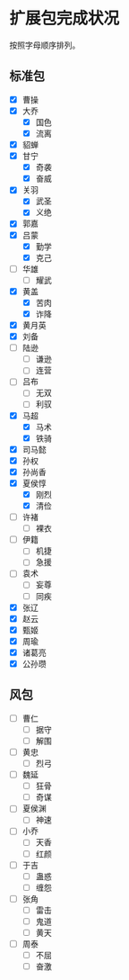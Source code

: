 # 扩展包完成状况

按照字母顺序排列。

## 标准包
- [X] 曹操
- [X] 大乔
  - [X] 国色
  - [X] 流离
- [X] 貂蝉
- [X] 甘宁
  - [X] 奇袭
  - [X] 奋威
- [X] 关羽
  - [X] 武圣
  - [X] 义绝
- [X] 郭嘉
- [X] 吕蒙
  - [X] 勤学
  - [X] 克己
- [ ] 华雄
  - [ ] 耀武
- [X] 黄盖
  - [X] 苦肉
  - [X] 诈降
- [X] 黄月英
- [X] 刘备
- [ ] 陆逊
  - [ ] 谦逊
  - [ ] 连营
- [ ] 吕布
  - [ ] 无双
  - [ ] 利驭
- [X] 马超
  - [X] 马术
  - [X] 铁骑
- [X] 司马懿
- [X] 孙权
- [X] 孙尚香
- [X] 夏侯惇
  - [X] 刚烈
  - [X] 清俭
- [ ] 许褚
  - [ ] 裸衣
- [ ] 伊籍
  - [ ] 机捷
  - [ ] 急援
- [ ] 袁术
  - [ ] 妄尊
  - [ ] 同疾
- [X] 张辽
- [X] 赵云
- [X] 甄姬
- [X] 周瑜
- [X] 诸葛亮
- [X] 公孙瓒

## 风包
- [ ] 曹仁
  - [ ] 据守
  - [ ] 解围
- [ ] 黄忠
  - [ ] 烈弓
- [ ] 魏延
  - [ ] 狂骨
  - [ ] 奇谋
- [ ] 夏侯渊
  - [ ] 神速
- [ ] 小乔
  - [ ] 天香
  - [ ] 红颜
- [ ] 于吉
  - [ ] 蛊惑
  - [ ] 缠怨
- [ ] 张角
  - [ ] 雷击
  - [ ] 鬼道
  - [ ] 黄天
- [ ] 周泰
  - [ ] 不屈
  - [ ] 奋激
